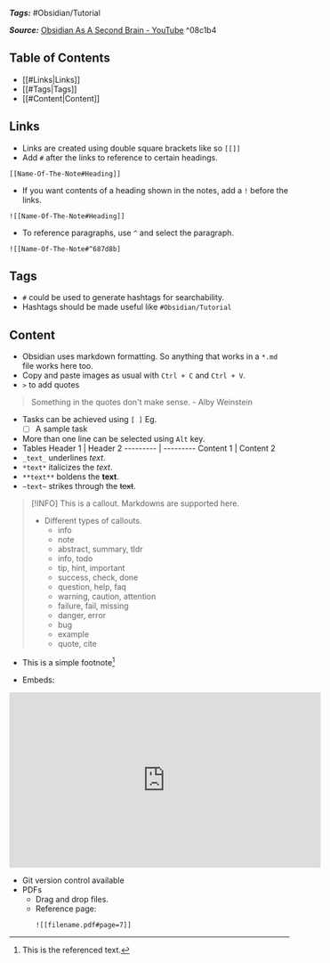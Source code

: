 ***Tags:***  #Obsidian/Tutorial

***Source:*** [Obsidian As A Second Brain - YouTube](https://www.youtube.com/watch?v=WqKluXIra70&t=416)  ^08c1b4

## Table of Contents
- [[#Links|Links]]
- [[#Tags|Tags]]
- [[#Content|Content]]

## Links
- Links are created using double square brackets like so `[[]]` 
- Add `#` after the links to reference to certain headings.
```
[[Name-Of-The-Note#Heading]]
```
- If you want contents of a heading shown in the notes, add a `!` before the links.
```
![[Name-Of-The-Note#Heading]]
```
- To reference paragraphs, use `^` and select the paragraph.
```
![[Name-Of-The-Note#^687d8b]
```
## Tags
-  `#` could be used to generate hashtags for searchability.
- Hashtags should be made useful like `#Obsidian/Tutorial`
## Content
- Obsidian uses markdown formatting. So anything that works in a `*.md` file works here too.
- Copy and paste images as usual with `Ctrl + C` and `Ctrl + V`.
- `>`  to add quotes
> Something in the quotes don't make sense. - Alby Weinstein
- Tasks can be achieved using `[ ]` Eg. 
	- [ ] A sample task
- More than one line can be selected using `Alt` key.
- Tables
Header 1 | Header 2
--------- | ---------
Content 1 | Content 2
- `_text_` underlines _text_.
- `*text*` italicizes the *text*.
- `**text**` boldens the **text**.
- `~text~` strikes through the ~~text~~.
> [!INFO]
> This is a callout. Markdowns are supported here.
> - Different types of callouts.
> 	- info
> 	- note
> 	- abstract, summary, tldr
> 	- info, todo
> 	- tip, hint, important
> 	- success, check, done
> 	- question, help, faq
> 	- warning, caution, attention
> 	- failure, fail, missing
> 	- danger, error
> 	- bug
> 	- example
> 	- quote, cite

- This is a simple footnote[^1]

[^1]: This is the referenced text.
- Embeds:
<iframe width="560" height="315" src="https://www.youtube.com/embed/WqKluXIra70?start=4591" title="YouTube video player" frameborder="0" allow="accelerometer; autoplay; clipboard-write; encrypted-media; gyroscope; picture-in-picture; web-share" allowfullscreen></iframe>

- Git version control available 
- PDFs
	- Drag and drop files.
	- Reference page:
		```
		![[filename.pdf#page=7]]
		```



